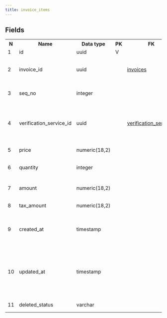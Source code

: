 ```yaml
---
title: invoice_items 
---
```


## Fields

<table style="width: 100%">
    <colgroup>
       <col span="1" style="width: 3%;"/>
       <col span="1" style="width: 12%;"/>
       <col span="1" style="width: 10%;"/>
       <col span="1" style="width: 3%;"/>
       <col span="1" style="width: 12%;"/>
       <col span="1" style="width: 60%;"/>
    </colgroup>
  <tr>
    <th>N</th>
    <th>Name</th>
    <th>Data type</th>
    <th>PK</th>
    <th>FK</th>
    <th>Description</th>
  </tr>
<tr><td>1</td><td>id</td><td>uuid</td><td>V</td><td></td><td>Autogenerated</td></tr>
<tr><td>2</td><td>invoice_id</td><td>uuid</td><td></td><td><a href="invoices-uni.md">invoices</a></td><td>Date, when the order was created (generated)</td></tr>
<tr><td>3</td><td>seq_no</td><td>integer</td><td></td><td></td><td>Line number within one order</td></tr>
<tr><td>4</td><td>verification_service_id</td><td>uuid</td><td></td><td><a href="verification_services-uni.md">verification_services</a></td><td>Product that is included in the invoice, e.g. Verification fee, Additional fee, Test fee</td></tr>
<tr><td>5</td><td>price</td><td>numeric(18,2)</td><td></td><td></td><td>price of the service</td></tr>
<tr><td>6</td><td>quantity</td><td>integer</td><td></td><td></td><td>quantity of services, default 1</td></tr>
<tr><td>7</td><td>amount</td><td>numeric(18,2)</td><td></td><td></td><td>Item amount in order currency (default USD)</td></tr>
<tr><td>8</td><td>tax_amount</td><td>numeric(18,2)</td><td></td><td></td><td>Tax (VAT) amount</td></tr>
<tr><td>9</td><td>created_at</td><td>timestamp</td><td></td><td></td><td>System field - date and time when the record was created</td></tr>
<tr><td>10</td><td>updated_at</td><td>timestamp</td><td></td><td></td><td>System field - date and time when the record was modified (or created when the record is new)</td></tr>
<tr><td>11</td><td>deleted_status</td><td>varchar</td><td></td><td></td><td>ACTIVE, DELETED</td></tr>

</table>